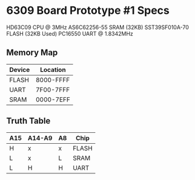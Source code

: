 # 6309 Board Prototype #1 Specs

HD63C09 CPU @ 3MHz
AS6C62256-55 SRAM (32KB)
SST39SF010A-70 FLASH (32KB Used)
PC16550 UART @ 1.8342MHz

## Memory Map

| Device | Location  |
|--------|-----------|
| FLASH  | 8000-FFFF |
| UART   | 7F00-7FFF |
| SRAM   | 0000-7EFF |

## Truth Table

| A15 | A14-A9 | A8 | Chip   |
|-----|--------|----|--------|
| H   | x      | x  | FLASH  |
| L   | x      | L  | SRAM   |
| L   | H      | H  | UART   |